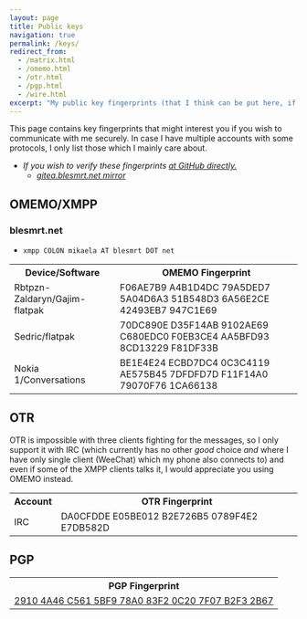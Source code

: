 ```yaml
---
layout: page
title: Public keys
navigation: true
permalink: /keys/
redirect_from:
  - /matrix.html
  - /omemo.html
  - /otr.html
  - /pgp.html
  - /wire.html
excerpt: "My public key fingerprints (that I think can be put here, if I am missing something, tell me) for secure communication with me."
---
```


This page contains key fingerprints that might interest you if you wish
to communicate with me securely. In case I have multiple accounts
with some protocols, I only list those which I mainly care about.

* *If you wish to verify these fingerprints [at GitHub directly.](https://github.com/Mikaela/mikaela.github.io/blob/master/pages/keys.markdown)*
    * *[gitea.blesmrt.net mirror](https://gitea.blesmrt.net/mikaela/mikaela-info/src/branch/master/pages/keys.markdown)*

## OMEMO/XMPP

### blesmrt.net

* `xmpp COLON mikaela AT blesmrt DOT net`

<table>
    <tr>
        <th>Device/Software</th>
        <th>OMEMO Fingerprint</th>
    </tr>
    <!--
    <tr>
        <td>ONEPLUS A3003/Conversations</td>
        <td>FA60F9E5 5F9E99AE 5F922385 600985B5 826B7EEE 678DD1AA A50A8588 7B2A7523</td>
    </tr>
    <tr>
        <td>Jolla/Conversations Legacy</td>
        <td>15F93AD5 0EC2E3AC B69671AD 856C979D 752DB7D4 0F79F7EF 023AA929 F464125B</td>
    </tr>
    <tr>
        <td>Sedric/Gajim</td>
        <td>92B8D1C6 2BA2B932 8C2C0628 F9EE1742 D9E83134 3CE0D2B8 3309181F 9DCEA779</td>
    </tr>
    -->
    <tr>
        <td>Rbtpzn-Zaldaryn/Gajim-flatpak</td>
        <td>F06AE7B9 A4B1D4DC 79A5DED7 5A04D6A3 51B548D3 6A56E2CE 42493EB7 947C1E69</td>
    </tr>
    <tr>
        <td>Sedric/flatpak</td>
        <td>70DC890E D35F14AB 9102AE69 C680EDC0 F0EB3CE4 AA5BFD93 8CD13229 F81DF33B</td>
    </tr>
    <!--
	<tr>
        <td>Sedric-Zaldaryn/WindowsP</td>
        <td>B0633DBF D5FEA7C3 7AAD60B6 220827A6 D7321F28 9D1DC030 19D3B1E3 4674565F</td>
    </tr>
    -->
    <tr>
        <td>Nokia 1/Conversations</td>
        <td>BE1E4E24 ECBD7DC4 0C3C4119 AE575B45 7DFDFD7D F11F14A0 79070F76 1CA66138</td>
    </tr>
    <!--
    <tr>
        <td>Sedric/Dino (flatpak)</td>
        <td>3674D5A5 D7F6FEC4 E08BF0D7 B755DD66 7A67B836 8BDC89E4 B7FBDF0B E1DDC521</td>
    </tr>
    <tr>
        <td>i9305/Conversations</td>
        <td>607139AE 1B5C8F53 AC8B9A84 9F45F9AC 0B781A3B C2616A18 C34E90A4 A2FC1860</td>
    </tr>
    -->
</table>

## OTR

OTR is impossible with three clients fighting for the messages, so I only
support it with IRC (which currently has no other *good* choice *and* where
I have only single client (WeeChat) which my phone also connects to) and
even if some of the XMPP clients talks it, I would appreciate you using
OMEMO instead.

<table>
    <tr>
        <th>Account</th>
        <th>OTR Fingerprint</th>
    </tr>
    <tr>
        <td>IRC</td>
        <td>DA0CFDDE E05BE012 B2E726B5 0789F4E2 E7DB582D</td>
    </tr>
</table>

## PGP

<table>
    <tr>
        <th>PGP Fingerprint</th>
    </tr>
    <tr>
        <td><a href="/PGP/0xB2F32B67.txt">2910 4A46 C561 5BF9 78A0  83F2 0C20 7F07 B2F3 2B67</a></td>
    </tr>
</table>
